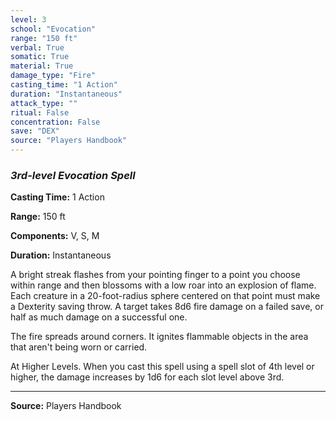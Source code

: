 ```yaml
---
level: 3
school: "Evocation"
range: "150 ft"
verbal: True
somatic: True
material: True
damage_type: "Fire"
casting_time: "1 Action"
duration: "Instantaneous"
attack_type: ""
ritual: False
concentration: False
save: "DEX"
source: "Players Handbook"
---
```


### *3rd-level Evocation Spell*

**Casting Time:** 1 Action

**Range:** 150 ft

**Components:** V, S, M

**Duration:** Instantaneous

A bright streak flashes from your pointing finger to a point you choose within range and then blossoms with a low roar into an explosion of flame. Each creature in a 20-foot-radius sphere centered on that point must make a Dexterity saving throw. A target takes 8d6 fire damage on a failed save, or half as much damage on a successful one.
 
 The fire spreads around corners. It ignites flammable objects in the area that aren't being worn or carried.
 
 At Higher Levels. When you cast this spell using a spell slot of 4th level or higher, the damage increases by 1d6 for each slot level above 3rd.

---
**Source:** Players Handbook

